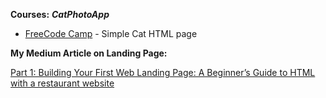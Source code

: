 **Courses:** **_CatPhotoApp_**

- [FreeCode Camp](https://www.freecodecamp.org/learn/2022/responsive-web-design/#learn-html-by-building-a-cat-photo-app) - Simple Cat HTML page


**My Medium Article on Landing Page:**

[Part 1: Building Your First Web Landing Page: A Beginner’s Guide to HTML with a restaurant website](https://medium.com/@lynnebebet2/part-1-building-your-first-web-landing-page-a-beginners-guide-to-html-with-a-restaurant-website-90bdb222797a)
